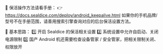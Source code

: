 📖 保活操作方法请看手册：
👉 https://docs.sealdice.com/deploy/android_keepalive.html
如果你的手机品牌/型号不在手册范围，请善用搜索引擎查询对应的后台保活设置方法。

🔑 基本思路：
1️⃣ 开启 Sealdice 的保活相关设置
2️⃣ 系统设置中允许自启动、关闭电源限制
3️⃣ 国产 Android 机还需要检查设备管家 / 安全管家，把相关限制关闭、权限放开
